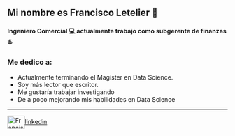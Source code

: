 ## Mi nombre es Francisco Letelier 👋
#### Ingeniero Comercial 💻 actualmente trabajo como subgerente de finanzas ♨️




### Me dedico a:


- Actualmente terminando el Magister en Data Science.
- Soy más lector que escritor.
- Me gustaría trabajar investigando
- De a poco mejorando mis habilidades en Data Science
___


<a href="https://www.linkedin.com/in/francisco-letelier-castro/" target="blank"><img align="center" src="https://cdn.jsdelivr.net/npm/simple-icons@3.0.1/icons/linkedin.svg" alt="Francisco Letelier" height="30" width="40" />linkedin</a>

